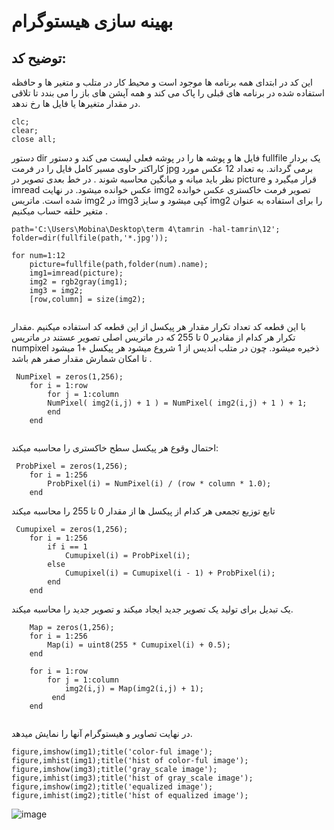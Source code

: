 # بهینه سازی هیستوگرام  
## توضیح کد:
این کد در ابتدای همه برنامه ها موجود است و محیط کار در متلب  و متغیر ها و حافظه استفاده شده در برنامه های قبلی را پاک می کند و
همه آپشن های باز را می بندد تا تلاقی در مقدار متغیرها یا فایل ها رخ ندهد.
```
clc;
clear;
close all;
```
دستور dir فایل ها و پوشه ها را در پوشه فعلی لیست می کند و دستور fullfile یک بردار کاراکتر حاوی مسیر کامل فایل را در فرمت jpg برمی گرداند. به تعداد 12 عکس مورد نظر باید 
میانه و میانگین محاسبه شوند . در خط بعدی تصویر در picture  قرار میگیرد و imread عکس خوانده میشود. در نهایت img2  تصویر فرمت خاکستری عکس خوانده شده است.
ماتریس img2  در  img3  کپی میشود و سایز img2  را برای استفاده به عنوان متغیر حلقه حساب میکنیم .

```
path='C:\Users\Mobina\Desktop\term 4\tamrin -hal-tamrin\12';
folder=dir(fullfile(path,'*.jpg'));

for num=1:12
    picture=fullfile(path,folder(num).name);
    img1=imread(picture);
    img2 = rgb2gray(img1);
    img3 = img2;
    [row,column] = size(img2);


```
 با این قطعه کد تعداد تکرار مقدار هر پیکسل از این قطعه کد استفاده میکنیم .مقدار تکرار هر کدام از مقادیر 0 تا 255 که در ماتریس اصلی تصویر عستند در ماتریس numpixel  ذخیره میشود. چون در متلب اندیس از 1 شروع میشود هر پیکسل +1 میشود تا امکان شمارش مقدار صفر هم باشد .  

```
 NumPixel = zeros(1,256);
    for i = 1:row
        for j = 1:column
        NumPixel( img2(i,j) + 1 ) = NumPixel( img2(i,j) + 1 ) + 1;
        end
    end
    
```


احتمال وقوع هر پیکسل سطح خاکستری را محاسبه میکند:
```
 ProbPixel = zeros(1,256);
    for i = 1:256
        ProbPixel(i) = NumPixel(i) / (row * column * 1.0);
    end

```

تابع توزیع تجمعی هر کدام از پیکسل ها از مقدار 0 تا 255 را محاسبه میکند
```
 Cumupixel = zeros(1,256);
    for i = 1:256
        if i == 1
            Cumupixel(i) = ProbPixel(i);
        else
            Cumupixel(i) = Cumupixel(i - 1) + ProbPixel(i);
        end
    end
```
یک تبدیل برای تولید یک تصویر جدید ایجاد میکند و تصویر جدید را محاسبه میکند.
```
    Map = zeros(1,256);
    for i = 1:256
        Map(i) = uint8(255 * Cumupixel(i) + 0.5);
    end
    
    for i = 1:row
        for j = 1:column
            img2(i,j) = Map(img2(i,j) + 1);
         end
    end
    
```
در نهایت تصاویر و هیستوگرام آنها را نمایش میدهد.
```
figure,imshow(img1);title('color-ful image');
figure,imhist(img1);title('hist of color-ful image');
figure,imshow(img3);title('gray_scale image');
figure,imhist(img3);title('hist of gray_scale image');
figure,imshow(img2);title('equalized image');
figure,imhist(img2);title('hist of equalized image');

```
![image](https://github.com/semnan-university-ai/image-processing-class-002/blob/main/exercises/mobina-t77/12/Screenshot%20(198).png)
